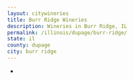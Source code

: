 ```yaml
---
layout: citywineries
title: Burr Ridge Wineries
description: Wineries in Burr Ridge, IL
permalink: /illinois/dupage/burr-ridge/
state: il
county: dupage
city: burr ridge
---
```

-
